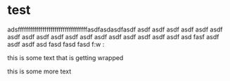# test
adsffffffffffffffffffffffffffffffffffasdfasdasdfasdf asdf asdf asdf asdf asdf asdf asdf asdf asdf asdf asdf asdf asdf asdf asdf asdf asdf asdf asd fasf asdf asdf asdf asd fasd fasd fasd f:w
:

this is some text
that is getting
wrapped




















this is some more
text 
